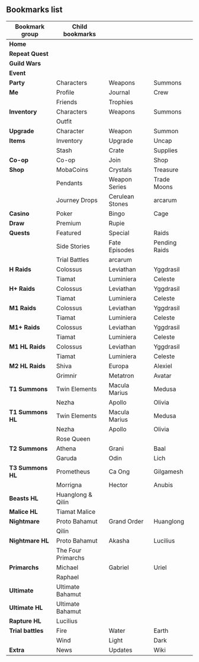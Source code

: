## Bookmarks list

| Bookmark group    | Child bookmarks    |                 |               |
| ----------------- | ------------------ | --------------- | ------------- |
| **Home**          |                    |                 |               |
| **Repeat Quest**  |                    |                 |               |
| **Guild Wars**    |                    |                 |               |
| **Event**         |                    |                 |               |
| **Party**         | Characters         | Weapons         | Summons       |
| **Me**            | Profile            | Journal         | Crew          |
|                   | Friends            | Trophies        |               |
| **Inventory**     | Characters         | Weapons         | Summons       |
|                   | Outfit             |                 |               |
| **Upgrade**       | Character          | Weapon          | Summon        |
| **Items**         | Inventory          | Upgrade         | Uncap         |
|                   | Stash              | Crate           | Supplies      |
| **Co-op**         | Co-op              | Join            | Shop          |
| **Shop**          | MobaCoins          | Crystals        | Treasure      |
|                   | Pendants           | Weapon Series   | Trade Moons   |
|                   | Journey Drops      | Cerulean Stones | arcarum       |
| **Casino**        | Poker              | Bingo           | Cage          |
| **Draw**          | Premium            | Rupie           |               |
| **Quests**        | Featured           | Special         | Raids         |
|                   | Side Stories       | Fate Episodes   | Pending Raids |
|                   | Trial Battles      | arcarum         |               |
| **H Raids**       | Colossus           | Leviathan       | Yggdrasil     |
|                   | Tiamat             | Luminiera       | Celeste       |
| **H+ Raids**      | Colossus           | Leviathan       | Yggdrasil     |
|                   | Tiamat             | Luminiera       | Celeste       |
| **M1 Raids**      | Colossus           | Leviathan       | Yggdrasil     |
|                   | Tiamat             | Luminiera       | Celeste       |
| **M1+ Raids**     | Colossus           | Leviathan       | Yggdrasil     |
|                   | Tiamat             | Luminiera       | Celeste       |
| **M1 HL Raids**   | Colossus           | Leviathan       | Yggdrasil     |
|                   | Tiamat             | Luminiera       | Celeste       |
| **M2 HL Raids**   | Shiva              | Europa          | Alexiel       |
|                   | Grimnir            | Metatron        | Avatar        |
| **T1 Summons**    | Twin Elements      | Macula Marius   | Medusa        |
|                   | Nezha              | Apollo          | Olivia        |
| **T1 Summons HL** | Twin Elements      | Macula Marius   | Medusa        |
|                   | Nezha              | Apollo          | Olivia        |
|                   | Rose Queen         |                 |               |
| **T2 Summons**    | Athena             | Grani           | Baal          |
|                   | Garuda             | Odin            | Lich          |
| **T3 Summons HL** | Prometheus         | Ca Ong          | Gilgamesh     |
|                   | Morrigna           | Hector          | Anubis        |
| **Beasts HL**     | Huanglong & Qilin  |                 |               |
| **Malice HL**     | Tiamat Malice      |                 |               |
| **Nightmare**     | Proto Bahamut      | Grand Order     | Huanglong     |
|                   | Qilin              |                 |               |
| **Nightmare HL**  | Proto Bahamut      | Akasha          | Lucilius      |
|                   | The Four Primarchs |                 |               |
| **Primarchs**     | Michael            | Gabriel         | Uriel         |
|                   | Raphael            |                 |               |
| **Ultimate**      | Ultimate Bahamut   |                 |               |
| **Ultimate HL**   | Ultimate Bahamut   |                 |               |
| **Rapture HL**    | Lucilius           |                 |               |
| **Trial battles** | Fire               | Water           | Earth         |
|                   | Wind               | Light           | Dark          |
| **Extra**         | News               | Updates         | Wiki          |
